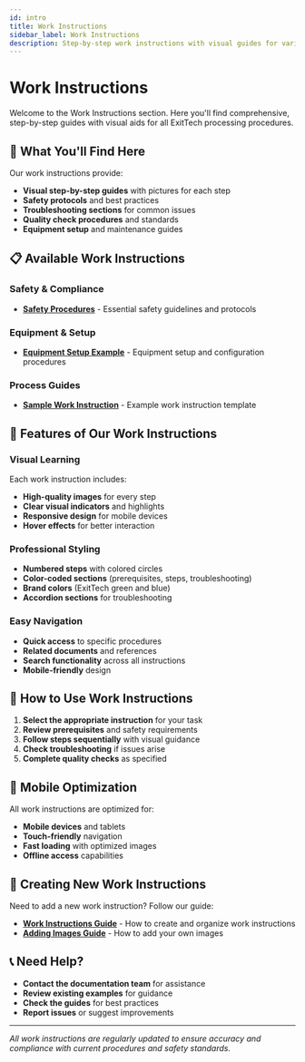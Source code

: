 ```yaml
---
id: intro
title: Work Instructions
sidebar_label: Work Instructions
description: Step-by-step work instructions with visual guides for various processes and procedures
---
```


# Work Instructions

Welcome to the Work Instructions section. Here you'll find comprehensive, step-by-step guides with visual aids for all ExitTech processing procedures.

## 🎯 **What You'll Find Here**

Our work instructions provide:
- **Visual step-by-step guides** with pictures for each step
- **Safety protocols** and best practices
- **Troubleshooting sections** for common issues
- **Quality check procedures** and standards
- **Equipment setup** and maintenance guides

## 📋 **Available Work Instructions**

### Safety & Compliance
- **[Safety Procedures](/docs/work-instructions/safety-procedures)** - Essential safety guidelines and protocols

### Equipment & Setup
- **[Equipment Setup Example](/docs/work-instructions/equipment-setup-example)** - Equipment setup and configuration procedures

### Process Guides
- **[Sample Work Instruction](/docs/work-instructions/sample-work-instruction)** - Example work instruction template

## 🎨 **Features of Our Work Instructions**

### Visual Learning
Each work instruction includes:
- **High-quality images** for every step
- **Clear visual indicators** and highlights
- **Responsive design** for mobile devices
- **Hover effects** for better interaction

### Professional Styling
- **Numbered steps** with colored circles
- **Color-coded sections** (prerequisites, steps, troubleshooting)
- **Brand colors** (ExitTech green and blue)
- **Accordion sections** for troubleshooting

### Easy Navigation
- **Quick access** to specific procedures
- **Related documents** and references
- **Search functionality** across all instructions
- **Mobile-friendly** design

## 🚀 **How to Use Work Instructions**

1. **Select the appropriate instruction** for your task
2. **Review prerequisites** and safety requirements
3. **Follow steps sequentially** with visual guidance
4. **Check troubleshooting** if issues arise
5. **Complete quality checks** as specified

## 📱 **Mobile Optimization**

All work instructions are optimized for:
- **Mobile devices** and tablets
- **Touch-friendly** navigation
- **Fast loading** with optimized images
- **Offline access** capabilities

## 🔧 **Creating New Work Instructions**

Need to add a new work instruction? Follow our guide:
- **[Work Instructions Guide](/docs/work-instructions/README)** - How to create and organize work instructions
- **[Adding Images Guide](/docs/work-instructions/adding-your-images)** - How to add your own images

## 📞 **Need Help?**

- **Contact the documentation team** for assistance
- **Review existing examples** for guidance
- **Check the guides** for best practices
- **Report issues** or suggest improvements

---

*All work instructions are regularly updated to ensure accuracy and compliance with current procedures and safety standards.*